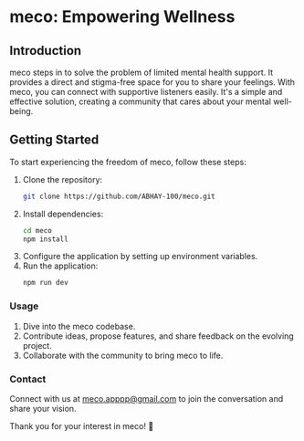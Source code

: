 # meco: Empowering Wellness

## Introduction
meco steps in to solve the problem of limited mental health support. It provides a direct and stigma-free space for you to share your feelings. With meco, you can connect with supportive listeners easily. It's a simple and effective solution, creating a community that cares about your mental well-being.

## Getting Started
To start experiencing the freedom of meco, follow these steps:

1. Clone the repository:
    ```bash
    git clone https://github.com/ABHAY-100/meco.git
    ```
2. Install dependencies:
    ```bash
    cd meco
    npm install
    ```
3. Configure the application by setting up environment variables.
4. Run the application:
    ```bash
    npm run dev
    ```

### Usage
1. Dive into the meco codebase.
2. Contribute ideas, propose features, and share feedback on the evolving project.
3. Collaborate with the community to bring meco to life.

### Contact
Connect with us at [meco.apppp@gmail.com](mailto:meco.apppp@gmail.com) to join the conversation and share your vision.

Thank you for your interest in meco! 🤝
